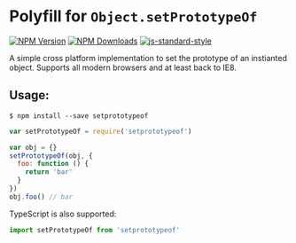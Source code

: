 # Polyfill for `Object.setPrototypeOf`

[![NPM Version](https://img.shields.io/npm/v/setprototypeof.svg)](https://npmjs.org/package/setprototypeof)
[![NPM Downloads](https://img.shields.io/npm/dm/setprototypeof.svg)](https://npmjs.org/package/setprototypeof)
[![js-standard-style](https://img.shields.io/badge/code%20style-standard-brightgreen.svg)](https://github.com/standard/standard)

A simple cross platform implementation to set the prototype of an instianted object. Supports all modern browsers and at
least back to IE8.

## Usage:

```
$ npm install --save setprototypeof
```

```javascript
var setPrototypeOf = require('setprototypeof')

var obj = {}
setPrototypeOf(obj, {
  foo: function () {
    return 'bar'
  }
})
obj.foo() // bar
```

TypeScript is also supported:

```typescript
import setPrototypeOf from 'setprototypeof'
```
